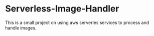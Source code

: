 # Serverless-Image-Handler
This is a small project on using aws serverles services to process and handle images.
